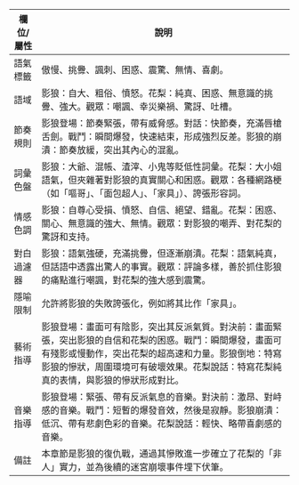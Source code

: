 | 欄位/屬性 | 說明 |
|---|---|
| 語氣標籤 | 傲慢、挑釁、諷刺、困惑、震驚、無情、喜劇。 |
| 語域 | 影狼：自大、粗俗、憤怒。花梨：純真、困惑、無意識的挑釁、強大。觀眾：嘲諷、幸災樂禍、驚訝、吐槽。 |
| 節奏規則 | 影狼登場：節奏緊張，帶有威脅感。對話：快節奏，充滿唇槍舌劍。戰鬥：瞬間爆發，快速結束，形成強烈反差。影狼的崩潰：節奏放緩，突出其內心的混亂。 |
| 詞彙色盤 | 影狼：大爺、混帳、渣滓、小鬼等貶低性詞彙。花梨：大小姐語氣，但夾雜著對影狼的真實關心和困惑。觀眾：各種網路梗（如「嘔哥」、「面包超人」、「家具」）、誇張形容詞。 |
| 情感色調 | 影狼：自尊心受損、憤怒、自信、絕望、錯亂。花梨：困惑、關心、無意識的強大、無情。觀眾：對影狼的嘲弄、對花梨的驚訝和支持。 |
| 對白過濾器 | 影狼：語氣強硬，充滿挑釁，但逐漸崩潰。花梨：語氣純真，但話語中透露出驚人的事實。觀眾：評論多樣，善於抓住影狼的痛點進行嘲諷，對花梨的強大感到震驚。 |
| 隱喻限制 | 允許將影狼的失敗誇張化，例如將其比作「家具」。 |
| 藝術指導 | 影狼登場：畫面可有陰影，突出其反派氣質。對決前：畫面緊張，突出影狼的自信和花梨的困惑。戰鬥：瞬間爆發，畫面可有殘影或慢動作，突出花梨的超高速和力量。影狼倒地：特寫影狼的慘狀，周圍環境可有破壞效果。花梨說話：特寫花梨純真的表情，與影狼的慘狀形成對比。 |
| 音樂指導 | 影狼登場：緊張、帶有反派氣息的音樂。對決前：激昂、對峙感的音樂。戰鬥：短暫的爆發音效，然後是寂靜。影狼崩潰：低沉、帶有悲劇色彩的音樂。花梨說話：輕快、略帶喜劇感的音樂。 |
| 備註 | 本章節是影狼的復仇戰，通過其慘敗進一步確立了花梨的「非人」實力，並為後續的迷宮崩壞事件埋下伏筆。 |
